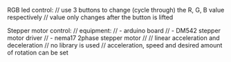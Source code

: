 

RGB led control:
// use 3 buttons to change (cycle through) the R, G, B value respectively 
// value only changes after the button is lifted


Stepper motor control:
// equipment:
// - arduino board
// - DM542 stepper motor driver
// - nema17 2phase stepper motor
//
// linear acceleration and deceleration
// no library is used
// acceleration, speed and desired amount of rotation can be set
